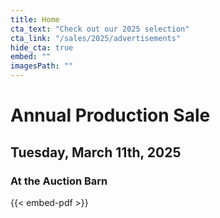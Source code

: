 ```yaml
---
title: Home
cta_text: "Check out our 2025 selection"
cta_link: "/sales/2025/advertisements"
hide_cta: true
embed: ""
imagesPath: ""
---
```

# Annual Production Sale
## Tuesday, March 11th, 2025
### At the Auction Barn

{{< embed-pdf >}}